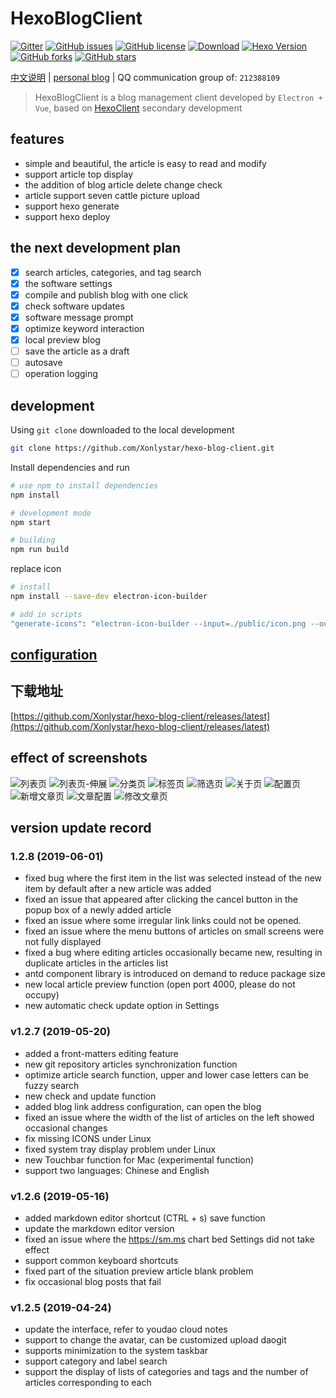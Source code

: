 # HexoBlogClient


[![Gitter](https://img.shields.io/gitter/room/Xonlystar/hexo-blog-client.svg)](https://gitter.im/hexo-blog-client/Lobby?utm_source=badge) 
[![GitHub issues](https://img.shields.io/github/issues/Xonlystar/hexo-blog-client.svg)](https://github.com/Xonlystar/hexo-blog-client/issues) 
[![GitHub license](https://img.shields.io/github/license/Xonlystar/hexo-blog-client.svg)](https://github.com/Xonlystar/hexo-blog-client/blob/master/LICENSE) 
[![Download](https://img.shields.io/badge/downloads-master-green.svg)](https://codeload.github.com/Xonlystar/hexo-blog-client/zip/master) [![Hexo Version](https://img.shields.io/badge/hexo-%3E%3D%203.0-blue.svg)](http://hexo.io) 
[![GitHub forks](https://img.shields.io/github/forks/Xonlystar/hexo-blog-client.svg)](https://github.com/Xonlystar/hexo-blog-client/network) 
[![GitHub stars](https://img.shields.io/github/stars/Xonlystar/hexo-blog-client.svg)](https://github.com/Xonlystar/hexo-blog-client/stargazers)

 [中文说明](./README.md) | [personal blog](https://blog.onlystar.site) | QQ communication group of: `212388109`
> HexoBlogClient is a blog management client developed by `Electron + Vue`, based on [HexoClient](https://github.com/gaoyoubo/hexo-client.git) secondary development

## features
  - simple and beautiful, the article is easy to read and modify
  - support article top display
  - the addition of blog article delete change check
  - article support seven cattle picture upload
  - support hexo generate
  - support hexo deploy

## the next development plan
- [x] search articles, categories, and tag search
- [x] the software settings
- [x] compile and publish blog with one click
- [x] check software updates
- [x] software message prompt
- [x] optimize keyword interaction
- [x] local preview blog
- [ ] save the article as a draft
- [ ] autosave
- [ ] operation logging

## development
Using ` git clone ` downloaded to the local development
```bash
git clone https://github.com/Xonlystar/hexo-blog-client.git
```
Install dependencies and run
```bash
# use npm to install dependencies
npm install

# development mode
npm start

# building
npm run build
```

replace icon
```bash
# install
npm install --save-dev electron-icon-builder

# add in scripts
"generate-icons": "electron-icon-builder --input=./public/icon.png --output=build --flatten"
```
## [configuration](https://blog.onlystar.site/2018/10/21/hexoblogclient-shi-yong-zhi-nan/)

## 下载地址
[https://github.com/Xonlystar/hexo-blog-client/releases/latest](https://github.com/Xonlystar/hexo-blog-client/releases/latest)

## effect of screenshots

![列表页](https://user-images.githubusercontent.com/19361551/57982641-93749280-7a7a-11e9-9dd8-485943d71f78.png)
![列表页-伸展](https://user-images.githubusercontent.com/19361551/57982663-054cdc00-7a7b-11e9-8251-48c94fddc6be.png)
![分类页](https://user-images.githubusercontent.com/19361551/57982655-f5cd9300-7a7a-11e9-9566-5da49f1b3d77.png)
![标签页](https://user-images.githubusercontent.com/19361551/57982661-01b95500-7a7b-11e9-8b63-f4726d9a30d1.png)
![筛选页](https://user-images.githubusercontent.com/19361551/57982697-712f4480-7a7b-11e9-88c5-268f22bfccd2.png)
![关于页](https://user-images.githubusercontent.com/19361551/57982878-9fae1f00-7a7d-11e9-9061-0d0a05b11844.png)
![配置页](https://user-images.githubusercontent.com/19361551/57982906-11866880-7a7e-11e9-9537-f0a42d4a0ab4.png)
![新增文章页](https://user-images.githubusercontent.com/19361551/57982917-1f3bee00-7a7e-11e9-8107-a8022116f0a0.png)
![文章配置](https://user-images.githubusercontent.com/19361551/57982991-362f1000-7a7f-11e9-9800-eb49309584a4.png)
![修改文章页](https://user-images.githubusercontent.com/19361551/57982954-c3259980-7a7e-11e9-9689-729b3f519a44.png)

## version update record
### 1.2.8 (2019-06-01)
- fixed bug where the first item in the list was selected instead of the new item by default after a new article was added
- fixed an issue that appeared after clicking the cancel button in the popup box of a newly added article
- fixed an issue where some irregular link links could not be opened.
- fixed an issue where the menu buttons of articles on small screens were not fully displayed
- fixed a bug where editing articles occasionally became new, resulting in duplicate articles in the articles list
- antd component library is introduced on demand to reduce package size
- new local article preview function (open port 4000, please do not occupy)
- new automatic check update option in Settings

### v1.2.7 (2019-05-20)
- added a front-matters editing feature
- new git repository articles synchronization function
- optimize article search function, upper and lower case letters can be fuzzy search
- new check and update function
- added blog link address configuration, can open the blog
- fixed an issue where the width of the list of articles on the left showed occasional changes
- fix missing ICONS under Linux
- fixed system tray display problem under Linux
- new Touchbar function for Mac (experimental function)
- support two languages: Chinese and English

### v1.2.6 (2019-05-16)
- added markdown editor shortcut (CTRL + s) save function
- update the markdown editor version
- fixed an issue where the https://sm.ms chart bed Settings did not take effect
- support common keyboard shortcuts
- fixed part of the situation preview article blank problem
- fix occasional blog posts that fail

### v1.2.5 (2019-04-24)
- update the interface, refer to youdao cloud notes
- support to change the avatar, can be customized upload daogit
- supports minimization to the system taskbar
- support category and label search
- support the display of lists of categories and tags and the number of articles corresponding to each